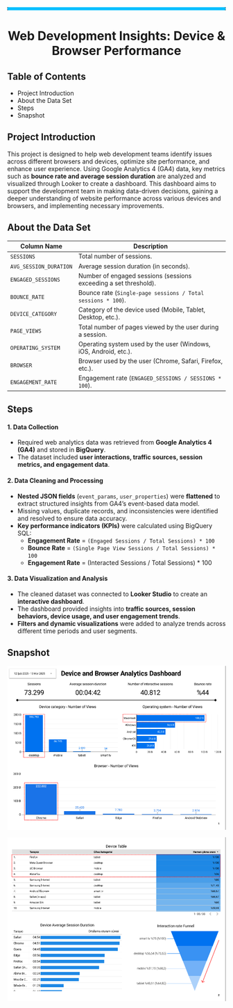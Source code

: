  ![image](https://github.com/AtilaKzlts/Snowflake-Streamlit/blob/main/assets/bar.png)


<div align="center">
  <h1>Web Development Insights: Device & Browser Performance</h1>
 </p>
</div>

 
## Table of Contents

  - Project Introduction
  - About the Data Set
  - Steps
  - Snapshot


## Project Introduction

This project is designed to help web development teams identify issues across different browsers and devices, optimize site performance, and enhance user experience. Using Google Analytics 4 (GA4) data, key metrics such as **bounce rate and average session duration** are analyzed and visualized through Looker to create a dashboard. This dashboard aims to support the development team in making data-driven decisions, gaining a deeper understanding of website performance across various devices and browsers, and implementing necessary improvements.

## About the Data Set

| **Column Name**         | **Description**                                                     |
|-------------------------|---------------------------------------------------------------------|
| `SESSIONS`             | Total number of sessions.                                         |
| `AVG_SESSION_DURATION` | Average session duration (in seconds).                           |
| `ENGAGED_SESSIONS`     | Number of engaged sessions (sessions exceeding a set threshold). |
| `BOUNCE_RATE`         | Bounce rate (`Single-page sessions / Total sessions * 100`).     |
| `DEVICE_CATEGORY`      | Category of the device used (Mobile, Tablet, Desktop, etc.).     |
| `PAGE_VIEWS`          | Total number of pages viewed by the user during a session.       |
| `OPERATING_SYSTEM`     | Operating system used by the user (Windows, iOS, Android, etc.). |
| `BROWSER`             | Browser used by the user (Chrome, Safari, Firefox, etc.).        |
| `ENGAGEMENT_RATE`      | Engagement rate (`ENGAGED_SESSIONS / SESSIONS * 100`).           |


## **Steps**  

#### **1. Data Collection**  
- Required web analytics data was retrieved from **Google Analytics 4 (GA4)** and stored in **BigQuery**.  
- The dataset included **user interactions, traffic sources, session metrics, and engagement data**.  

#### **2. Data Cleaning and Processing**  
- **Nested JSON fields** (`event_params`, `user_properties`) were **flattened** to extract structured insights from GA4’s event-based data model.  
- Missing values, duplicate records, and inconsistencies were identified and resolved to ensure data accuracy.  
- **Key performance indicators (KPIs)** were calculated using BigQuery SQL:  
  - **Engagement Rate** = `(Engaged Sessions / Total Sessions) * 100`  
  - **Bounce Rate** = `(Single Page View Sessions / Total Sessions) * 100`
  - **Engagement Rate** = (Interacted Sessions / Total Sessions) * 100

#### **3. Data Visualization and Analysis**  
- The cleaned dataset was connected to **Looker Studio** to create an **interactive dashboard**.  
- The dashboard provided insights into **traffic sources, session behaviors, device usage, and user engagement trends**.  
- **Filters and dynamic visualizations** were added to analyze trends across different time periods and user segments.  


## Snapshot 

![image](https://github.com/AtilaKzlts/Device-and-Browser-Performance-Analysis/blob/main/assets/dashsnap_1.png)


![image](https://github.com/AtilaKzlts/Device-and-Browser-Performance-Analysis/blob/main/assets/dashsnap_2.png)

